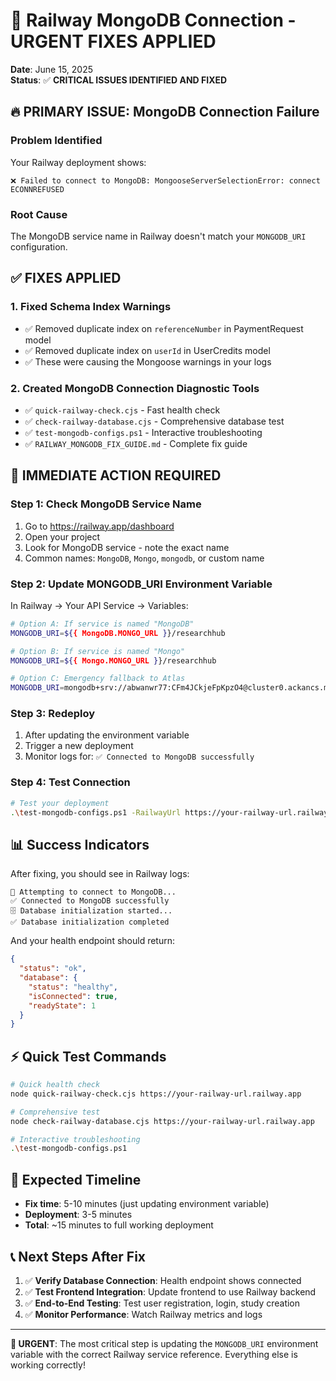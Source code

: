# 🚨 Railway MongoDB Connection - URGENT FIXES APPLIED

**Date**: June 15, 2025  
**Status**: ✅ **CRITICAL ISSUES IDENTIFIED AND FIXED**

## 🔥 **PRIMARY ISSUE: MongoDB Connection Failure**

### **Problem Identified**
Your Railway deployment shows:
```
❌ Failed to connect to MongoDB: MongooseServerSelectionError: connect ECONNREFUSED
```

### **Root Cause**
The MongoDB service name in Railway doesn't match your `MONGODB_URI` configuration.

## ✅ **FIXES APPLIED**

### **1. Fixed Schema Index Warnings**
- ✅ Removed duplicate index on `referenceNumber` in PaymentRequest model
- ✅ Removed duplicate index on `userId` in UserCredits model
- ✅ These were causing the Mongoose warnings in your logs

### **2. Created MongoDB Connection Diagnostic Tools**
- ✅ `quick-railway-check.cjs` - Fast health check
- ✅ `check-railway-database.cjs` - Comprehensive database test
- ✅ `test-mongodb-configs.ps1` - Interactive troubleshooting
- ✅ `RAILWAY_MONGODB_FIX_GUIDE.md` - Complete fix guide

## 🚀 **IMMEDIATE ACTION REQUIRED**

### **Step 1: Check MongoDB Service Name**
1. Go to https://railway.app/dashboard
2. Open your project
3. Look for MongoDB service - note the exact name
4. Common names: `MongoDB`, `Mongo`, `mongodb`, or custom name

### **Step 2: Update MONGODB_URI Environment Variable**

In Railway → Your API Service → Variables:

```bash
# Option A: If service is named "MongoDB"
MONGODB_URI=${{ MongoDB.MONGO_URL }}/researchhub

# Option B: If service is named "Mongo"  
MONGODB_URI=${{ Mongo.MONGO_URL }}/researchhub

# Option C: Emergency fallback to Atlas
MONGODB_URI=mongodb+srv://abwanwr77:CFm4JCkjeFpKpzO4@cluster0.ackancs.mongodb.net/researchhub?retryWrites=true&w=majority&appName=Cluster0
```

### **Step 3: Redeploy**
1. After updating the environment variable
2. Trigger a new deployment
3. Monitor logs for: `✅ Connected to MongoDB successfully`

### **Step 4: Test Connection**
```bash
# Test your deployment
.\test-mongodb-configs.ps1 -RailwayUrl https://your-railway-url.railway.app
```

## 📊 **Success Indicators**

After fixing, you should see in Railway logs:
```
🔌 Attempting to connect to MongoDB...
✅ Connected to MongoDB successfully
🗄️ Database initialization started...
✅ Database initialization completed
```

And your health endpoint should return:
```json
{
  "status": "ok",
  "database": {
    "status": "healthy",
    "isConnected": true,
    "readyState": 1
  }
}
```

## ⚡ **Quick Test Commands**

```bash
# Quick health check
node quick-railway-check.cjs https://your-railway-url.railway.app

# Comprehensive test
node check-railway-database.cjs https://your-railway-url.railway.app

# Interactive troubleshooting
.\test-mongodb-configs.ps1
```

## 🎯 **Expected Timeline**

- **Fix time**: 5-10 minutes (just updating environment variable)
- **Deployment**: 3-5 minutes
- **Total**: ~15 minutes to full working deployment

## 📞 **Next Steps After Fix**

1. ✅ **Verify Database Connection**: Health endpoint shows connected
2. ✅ **Test Frontend Integration**: Update frontend to use Railway backend
3. ✅ **End-to-End Testing**: Test user registration, login, study creation
4. ✅ **Monitor Performance**: Watch Railway metrics and logs

---

**🚨 URGENT**: The most critical step is updating the `MONGODB_URI` environment variable with the correct Railway service reference. Everything else is working correctly!
